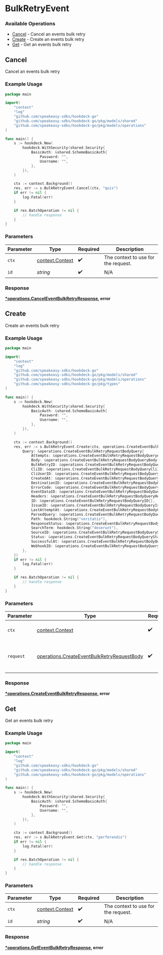 # BulkRetryEvent

### Available Operations

* [Cancel](#cancel) - Cancel an events bulk retry
* [Create](#create) - Create an events bulk retry
* [Get](#get) - Get an events bulk retry

## Cancel

Cancel an events bulk retry

### Example Usage

```go
package main

import(
	"context"
	"log"
	"github.com/speakeasy-sdks/hookdeck-go"
	"github.com/speakeasy-sdks/hookdeck-go/pkg/models/shared"
	"github.com/speakeasy-sdks/hookdeck-go/pkg/models/operations"
)

func main() {
    s := hookdeck.New(
        hookdeck.WithSecurity(shared.Security{
            BasicAuth: &shared.SchemeBasicAuth{
                Password: "",
                Username: "",
            },
        }),
    )

    ctx := context.Background()
    res, err := s.BulkRetryEvent.Cancel(ctx, "quis")
    if err != nil {
        log.Fatal(err)
    }

    if res.BatchOperation != nil {
        // handle response
    }
}
```

### Parameters

| Parameter                                             | Type                                                  | Required                                              | Description                                           |
| ----------------------------------------------------- | ----------------------------------------------------- | ----------------------------------------------------- | ----------------------------------------------------- |
| `ctx`                                                 | [context.Context](https://pkg.go.dev/context#Context) | :heavy_check_mark:                                    | The context to use for the request.                   |
| `id`                                                  | *string*                                              | :heavy_check_mark:                                    | N/A                                                   |


### Response

**[*operations.CancelEventBulkRetryResponse](../../models/operations/canceleventbulkretryresponse.md), error**


## Create

Create an events bulk retry

### Example Usage

```go
package main

import(
	"context"
	"log"
	"github.com/speakeasy-sdks/hookdeck-go"
	"github.com/speakeasy-sdks/hookdeck-go/pkg/models/shared"
	"github.com/speakeasy-sdks/hookdeck-go/pkg/models/operations"
	"github.com/speakeasy-sdks/hookdeck-go/pkg/types"
)

func main() {
    s := hookdeck.New(
        hookdeck.WithSecurity(shared.Security{
            BasicAuth: &shared.SchemeBasicAuth{
                Password: "",
                Username: "",
            },
        }),
    )

    ctx := context.Background()
    res, err := s.BulkRetryEvent.Create(ctx, operations.CreateEventBulkRetryRequestBody{
        Query: &operations.CreateEventBulkRetryRequestBodyQuery{
            Attempts: &operations.CreateEventBulkRetryRequestBodyQueryAttempts{},
            Body: &operations.CreateEventBulkRetryRequestBodyQueryBody{},
            BulkRetryID: &operations.CreateEventBulkRetryRequestBodyQueryBulkRetryID{},
            CliID: &operations.CreateEventBulkRetryRequestBodyQueryCliID{},
            CliUserID: &operations.CreateEventBulkRetryRequestBodyQueryCliUserID{},
            CreatedAt: &operations.CreateEventBulkRetryRequestBodyQueryCreatedAt{},
            DestinationID: &operations.CreateEventBulkRetryRequestBodyQueryDestinationID{},
            ErrorCode: &operations.CreateEventBulkRetryRequestBodyQueryErrorCode{},
            EventDataID: &operations.CreateEventBulkRetryRequestBodyQueryEventDataID{},
            Headers: &operations.CreateEventBulkRetryRequestBodyQueryHeaders{},
            ID: &operations.CreateEventBulkRetryRequestBodyQueryID{},
            IssueID: &operations.CreateEventBulkRetryRequestBodyQueryIssueID{},
            LastAttemptAt: &operations.CreateEventBulkRetryRequestBodyQueryLastAttemptAt{},
            ParsedQuery: &operations.CreateEventBulkRetryRequestBodyQueryParsedQuery{},
            Path: hookdeck.String("veritatis"),
            ResponseStatus: &operations.CreateEventBulkRetryRequestBodyQueryResponseStatus{},
            SearchTerm: hookdeck.String("deserunt"),
            SourceID: &operations.CreateEventBulkRetryRequestBodyQuerySourceID{},
            Status: &operations.CreateEventBulkRetryRequestBodyQueryStatus{},
            SuccessfulAt: &operations.CreateEventBulkRetryRequestBodyQuerySuccessfulAt{},
            WebhookID: &operations.CreateEventBulkRetryRequestBodyQueryWebhookID{},
        },
    })
    if err != nil {
        log.Fatal(err)
    }

    if res.BatchOperation != nil {
        // handle response
    }
}
```

### Parameters

| Parameter                                                                                                | Type                                                                                                     | Required                                                                                                 | Description                                                                                              |
| -------------------------------------------------------------------------------------------------------- | -------------------------------------------------------------------------------------------------------- | -------------------------------------------------------------------------------------------------------- | -------------------------------------------------------------------------------------------------------- |
| `ctx`                                                                                                    | [context.Context](https://pkg.go.dev/context#Context)                                                    | :heavy_check_mark:                                                                                       | The context to use for the request.                                                                      |
| `request`                                                                                                | [operations.CreateEventBulkRetryRequestBody](../../models/operations/createeventbulkretryrequestbody.md) | :heavy_check_mark:                                                                                       | The request object to use for the request.                                                               |


### Response

**[*operations.CreateEventBulkRetryResponse](../../models/operations/createeventbulkretryresponse.md), error**


## Get

Get an events bulk retry

### Example Usage

```go
package main

import(
	"context"
	"log"
	"github.com/speakeasy-sdks/hookdeck-go"
	"github.com/speakeasy-sdks/hookdeck-go/pkg/models/shared"
	"github.com/speakeasy-sdks/hookdeck-go/pkg/models/operations"
)

func main() {
    s := hookdeck.New(
        hookdeck.WithSecurity(shared.Security{
            BasicAuth: &shared.SchemeBasicAuth{
                Password: "",
                Username: "",
            },
        }),
    )

    ctx := context.Background()
    res, err := s.BulkRetryEvent.Get(ctx, "perferendis")
    if err != nil {
        log.Fatal(err)
    }

    if res.BatchOperation != nil {
        // handle response
    }
}
```

### Parameters

| Parameter                                             | Type                                                  | Required                                              | Description                                           |
| ----------------------------------------------------- | ----------------------------------------------------- | ----------------------------------------------------- | ----------------------------------------------------- |
| `ctx`                                                 | [context.Context](https://pkg.go.dev/context#Context) | :heavy_check_mark:                                    | The context to use for the request.                   |
| `id`                                                  | *string*                                              | :heavy_check_mark:                                    | N/A                                                   |


### Response

**[*operations.GetEventBulkRetryResponse](../../models/operations/geteventbulkretryresponse.md), error**

